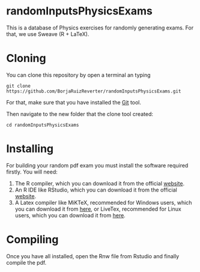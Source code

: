 # randomInputsPhysicsExams
This is a database of Physics exercises for randomly generating exams. For that, we use Sweave (R + LaTeX).

# Cloning 
You can clone this repository by open a terminal an typing
```shell
git clone https://github.com/BorjaRuizReverter/randomInputsPhysicsExams.git
```
For that, make sure that you have installed the [Git](https://git-scm.com/downloads) tool.

Then navigate to the new folder that the clone tool created:
```shell
cd randomInputsPhysicsExams
```

# Installing
For building your random pdf exam you must install the software required firstly. You will need:
1. The R compiler, which you can download it from the official [website](https://cran.r-project.org/mirrors.html).
2. An R IDE like RStudio, which you can download it from the official [website](https://www.rstudio.com/products/rstudio/download/).
3. A Latex compiler like MiKTeX, recommended for Windows users, which you can download it from [here](https://miktex.org/download), or LiveTex, recommended for Linux users, which you can download it from [here](https://tug.org/texlive/acquire-netinstall.html).

# Compiling
Once you have all installed, open the Rnw file from Rstudio and finally compile the pdf.
